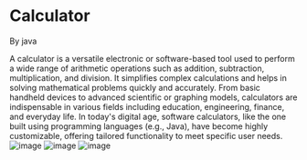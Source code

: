 # Calculator
By java


A calculator is a versatile electronic or software-based tool used to perform a wide range of arithmetic operations such as addition, subtraction, multiplication, and division. It simplifies complex calculations and helps in solving mathematical problems quickly and accurately. From basic handheld devices to advanced scientific or graphing models, calculators are indispensable in various fields including education, engineering, finance, and everyday life. In today's digital age, software calculators, like the one built using programming languages (e.g., Java), have become highly customizable, offering tailored functionality to meet specific user needs.
![image](https://github.com/user-attachments/assets/b774e20a-274a-4ff7-bdd8-7b91a970bf6e)
![image](https://github.com/user-attachments/assets/022f84e5-f0c1-4958-80d9-4dd226569a84)
![image](https://github.com/user-attachments/assets/dd9d0a0a-fa7f-4abd-960d-527a8d14e854)
